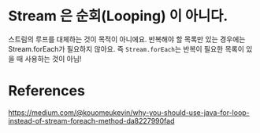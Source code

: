 # Stream 은 순회(Looping) 이 아니다.
스트림의 루프를 대체하는 것이 목적이 아니에요. 
반복해야 할 목록만 있는 경우에는 Stream.forEach가 필요하지 않아요.
즉 `Stream.forEach`는 반복이 필요한 목록이 있을 때 사용하는 것이 아님!



# References
https://medium.com/@kouomeukevin/why-you-should-use-java-for-loop-instead-of-stream-foreach-method-da8227990fad
